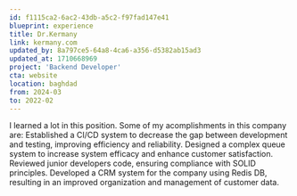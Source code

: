 ```yaml
---
id: f1115ca2-6ac2-43db-a5c2-f97fad147e41
blueprint: experience
title: Dr.Kermany
link: kermany.com
updated_by: 8a797ce5-64a8-4ca6-a356-d5382ab15ad3
updated_at: 1710668969
project: 'Backend Developer'
cta: website
location: baghdad
from: 2024-03
to: 2022-02
---
```

I learned a lot in this position. Some of my acomplishments in this company are:
Established a CI/CD system to decrease the gap between
development and testing, improving efficiency and
reliability.
Designed a complex queue system to increase system
efficacy and enhance customer satisfaction.
Reviewed junior developers code, ensuring compliance with
SOLID principles.
Developed a CRM system for the company using Redis DB, resulting in an improved organization
and management of customer data.